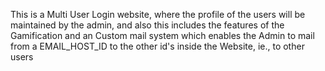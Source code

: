 This is a Multi User Login website, where the profile of the users will be maintained by the admin, and also this includes the features of the Gamification and an Custom mail system which enables the Admin to mail from a EMAIL_HOST_ID to the other id's inside the Website, ie., to other users
